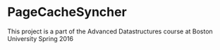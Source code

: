 # PageCacheSyncher
This project is a part of the Advanced Datastructures course at Boston University Spring 2016
